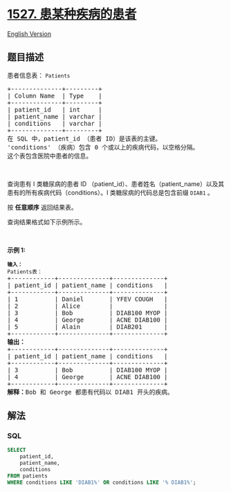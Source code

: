 # [1527. 患某种疾病的患者](https://leetcode.cn/problems/patients-with-a-condition)

[English Version](/solution/1500-1599/1527.Patients%20With%20a%20Condition/README_EN.md)

## 题目描述

<!-- 这里写题目描述 -->

<p>患者信息表：&nbsp;<code>Patients</code></p>

<pre>
+--------------+---------+
| Column Name  | Type    |
+--------------+---------+
| patient_id   | int     |
| patient_name | varchar |
| conditions   | varchar |
+--------------+---------+
在 SQL 中，patient_id （患者 ID）是该表的主键。
'conditions' （疾病）包含 0 个或以上的疾病代码，以空格分隔。
这个表包含医院中患者的信息。</pre>

<p>&nbsp;</p>

<p>查询患有 I 类糖尿病的患者&nbsp;ID （patient_id）、患者姓名（patient_name）以及其患有的所有疾病代码（conditions）。I 类糖尿病的代码总是包含前缀&nbsp;<code>DIAB1</code>&nbsp;。</p>

<p>按 <strong>任意顺序</strong> 返回结果表。</p>

<p>查询结果格式如下示例所示。</p>

<p>&nbsp;</p>

<p><strong>示例 1:</strong></p>

<pre>
<code><strong>输入：
</strong>Patients表：</code>
+------------+--------------+--------------+
| patient_id | patient_name | conditions   |
+------------+--------------+--------------+
| 1          | Daniel      &nbsp;| YFEV COUGH   |
| 2    &nbsp;     | Alice        |            &nbsp; |
| 3    &nbsp;     | Bob         &nbsp;| DIAB100 MYOP&nbsp;|
| 4 &nbsp;        | George      &nbsp;| ACNE DIAB100&nbsp;|
| 5 &nbsp;        | Alain       &nbsp;| DIAB201     &nbsp;|
+------------+--------------+--------------+
<strong>输出：</strong>
+------------+--------------+--------------+
| patient_id | patient_name | conditions   |
+------------+--------------+--------------+
| 3    &nbsp;     | Bob         &nbsp;| DIAB100 MYOP&nbsp;|
| 4 &nbsp;        | George   &nbsp;   | ACNE DIAB100&nbsp;| 
+------------+--------------+--------------+
<strong>解释：</strong>Bob 和 George 都患有代码以 DIAB1 开头的疾病。</pre>

## 解法

<!-- 这里可写通用的实现逻辑 -->

<!-- tabs:start -->

### **SQL**

```sql
SELECT
    patient_id,
    patient_name,
    conditions
FROM patients
WHERE conditions LIKE 'DIAB1%' OR conditions LIKE '% DIAB1%';
```

<!-- tabs:end -->
